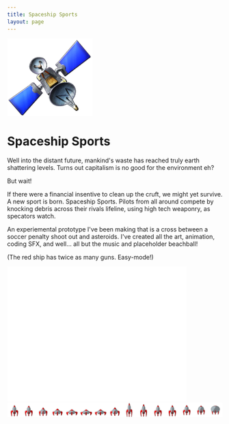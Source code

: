 ```yaml
---
title: Spaceship Sports
layout: page
---
```


<img class="centered-block" src="/games/sss/satelite.png" width="200px">

# Spaceship Sports

Well into the distant future, mankind's waste has reached truly earth shattering levels. Turns out capitalism is no good for the environment eh?

But wait!

If there were a financial insentive to clean up the cruft, we might yet survive. A new sport is born. Spaceship Sports. Pilots from all around compete by knocking debris across their rivals lifeline, using high tech weaponry, as specators watch.

An experiemental prototype I've been making that is a cross between a soccer penalty shoot out and asteroids.
I've created all the art, animation, coding SFX, and well... all but the music and placeholder beachball!

(The red ship has twice as many guns. Easy-mode!)

<div class="js-video [vimeo, widescreen]"><iframe width="420" height="315" src="//www.youtube-nocookie.com/embed/UJWC2d4dAy0?rel=0" frameborder="0" allowfullscreen></iframe></div>

<img class="centered-block" src="/games/sss/rocket_missile128x128.png">

